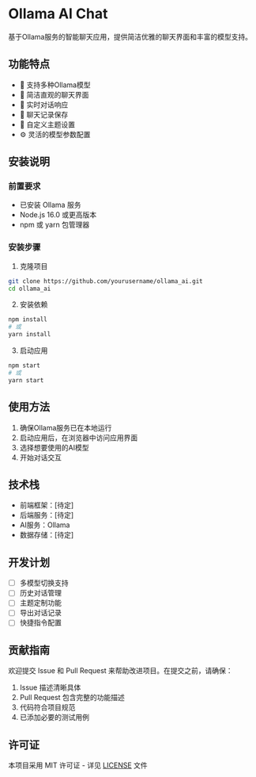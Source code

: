 # Ollama AI Chat

基于Ollama服务的智能聊天应用，提供简洁优雅的聊天界面和丰富的模型支持。

## 功能特点

- 🚀 支持多种Ollama模型
- 💬 简洁直观的聊天界面
- 🔄 实时对话响应
- 📝 聊天记录保存
- 🎨 自定义主题设置
- ⚙️ 灵活的模型参数配置

## 安装说明

### 前置要求

- 已安装 Ollama 服务
- Node.js 16.0 或更高版本
- npm 或 yarn 包管理器

### 安装步骤

1. 克隆项目
```bash
git clone https://github.com/yourusername/ollama_ai.git
cd ollama_ai
```

2. 安装依赖
```bash
npm install
# 或
yarn install
```

3. 启动应用
```bash
npm start
# 或
yarn start
```

## 使用方法

1. 确保Ollama服务已在本地运行
2. 启动应用后，在浏览器中访问应用界面
3. 选择想要使用的AI模型
4. 开始对话交互

## 技术栈

- 前端框架：[待定]
- 后端服务：[待定]
- AI服务：Ollama
- 数据存储：[待定]

## 开发计划

- [ ] 多模型切换支持
- [ ] 历史对话管理
- [ ] 主题定制功能
- [ ] 导出对话记录
- [ ] 快捷指令配置

## 贡献指南

欢迎提交 Issue 和 Pull Request 来帮助改进项目。在提交之前，请确保：

1. Issue 描述清晰具体
2. Pull Request 包含完整的功能描述
3. 代码符合项目规范
4. 已添加必要的测试用例

## 许可证

本项目采用 MIT 许可证 - 详见 [LICENSE](LICENSE) 文件
